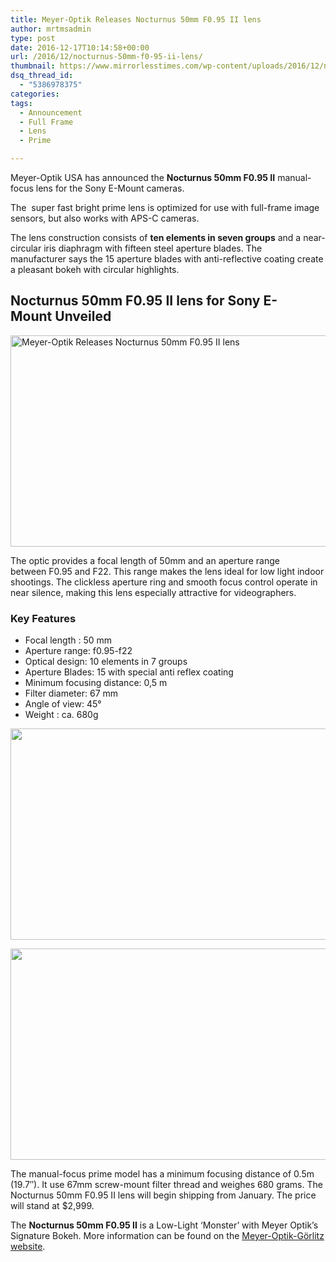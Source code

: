 ```yaml
---
title: Meyer-Optik Releases Nocturnus 50mm F0.95 II lens
author: mrtmsadmin
type: post
date: 2016-12-17T10:14:58+00:00
url: /2016/12/nocturnus-50mm-f0-95-ii-lens/
thumbnail: https://www.mirrorlesstimes.com/wp-content/uploads/2016/12/nocturnus-50-f0-95-ii.jpeg
dsq_thread_id:
  - "5386978375"
categories:
tags:
  - Announcement
  - Full Frame
  - Lens
  - Prime

---
```

Meyer-Optik USA has announced the **Nocturnus 50mm F0.95 II** manual-focus lens for the Sony E-Mount cameras.

The  super fast bright prime lens is optimized for use with full-frame image sensors, but also works with APS-C cameras.

The lens construction consists of **ten elements in seven groups** and a near-circular iris diaphragm with fifteen steel aperture blades. The manufacturer says the 15 aperture blades with anti-reflective coating create a pleasant bokeh with circular highlights.<!--more-->

## Nocturnus 50mm F0.95 II lens for Sony E-Mount Unveiled

[<img class="aligncenter wp-image-802 size-full" title="Meyer-Optik Releases Nocturnus 50mm F0.95 II lens" src="https://i0.wp.com/www.mirrorlesstimes.com/wp-content/uploads/2016/12/6760754705.jpg?resize=600%2C338&#038;ssl=1" alt="Meyer-Optik Releases Nocturnus 50mm F0.95 II lens" width="600" height="338" srcset="https://i0.wp.com/www.mirrorlesstimes.com/wp-content/uploads/2016/12/6760754705.jpg?w=1200&ssl=1 1200w, https://i0.wp.com/www.mirrorlesstimes.com/wp-content/uploads/2016/12/6760754705.jpg?resize=300%2C169&ssl=1 300w, https://i0.wp.com/www.mirrorlesstimes.com/wp-content/uploads/2016/12/6760754705.jpg?resize=768%2C432&ssl=1 768w, https://i0.wp.com/www.mirrorlesstimes.com/wp-content/uploads/2016/12/6760754705.jpg?resize=1024%2C576&ssl=1 1024w" sizes="(max-width: 600px) 100vw, 600px" data-recalc-dims="1" />][1]

The optic provides a focal length of 50mm and an aperture range between F0.95 and F22. This range makes the lens ideal for low light indoor shootings. The clickless aperture ring and smooth focus control operate in near silence, making this lens especially attractive for videographers.

### Key Features

  * Focal length : 50 mm
  * Aperture range: f0.95-f22
  * Optical design: 10 elements in 7 groups
  * Aperture Blades: 15 with special anti reflex coating
  * Minimum focusing distance: 0,5 m
  * Filter diameter: 67 mm
  * Angle of view: 45°
  * Weight : ca. 680g

[<img class="aligncenter size-full wp-image-800" src="https://i2.wp.com/www.mirrorlesstimes.com/wp-content/uploads/2016/12/6457012050.jpg?resize=600%2C338&#038;ssl=1" alt="" width="600" height="338" srcset="https://i2.wp.com/www.mirrorlesstimes.com/wp-content/uploads/2016/12/6457012050.jpg?w=1200&ssl=1 1200w, https://i2.wp.com/www.mirrorlesstimes.com/wp-content/uploads/2016/12/6457012050.jpg?resize=300%2C169&ssl=1 300w, https://i2.wp.com/www.mirrorlesstimes.com/wp-content/uploads/2016/12/6457012050.jpg?resize=768%2C432&ssl=1 768w, https://i2.wp.com/www.mirrorlesstimes.com/wp-content/uploads/2016/12/6457012050.jpg?resize=1024%2C576&ssl=1 1024w" sizes="(max-width: 600px) 100vw, 600px" data-recalc-dims="1" />][2]

[<img class="aligncenter size-full wp-image-801" src="https://i1.wp.com/www.mirrorlesstimes.com/wp-content/uploads/2016/12/2527904454.jpg?resize=600%2C338&#038;ssl=1" alt="" width="600" height="338" srcset="https://i1.wp.com/www.mirrorlesstimes.com/wp-content/uploads/2016/12/2527904454.jpg?w=1200&ssl=1 1200w, https://i1.wp.com/www.mirrorlesstimes.com/wp-content/uploads/2016/12/2527904454.jpg?resize=300%2C169&ssl=1 300w, https://i1.wp.com/www.mirrorlesstimes.com/wp-content/uploads/2016/12/2527904454.jpg?resize=768%2C432&ssl=1 768w, https://i1.wp.com/www.mirrorlesstimes.com/wp-content/uploads/2016/12/2527904454.jpg?resize=1024%2C576&ssl=1 1024w" sizes="(max-width: 600px) 100vw, 600px" data-recalc-dims="1" />][3]

The manual-focus prime model has a minimum focusing distance of 0.5m (19.7″). It use 67mm screw-mount filter thread and weighes 680 grams. The Nocturnus 50mm F0.95 II lens will begin shipping from January. The price will stand at $2,999.

The **Nocturnus 50mm F0.95 II** is a Low-Light ‘Monster’ with Meyer Optik’s Signature Bokeh. More information can be found on the <a href="https://www.meyer-optik-goerlitz.com/en/nocturnus-50-f0.95-ii" target="_blank">Meyer-Optik-Görlitz website</a>.

 [1]: https://i0.wp.com/www.mirrorlesstimes.com/wp-content/uploads/2016/12/6760754705.jpg?ssl=1
 [2]: https://i2.wp.com/www.mirrorlesstimes.com/wp-content/uploads/2016/12/6457012050.jpg?ssl=1
 [3]: https://i1.wp.com/www.mirrorlesstimes.com/wp-content/uploads/2016/12/2527904454.jpg?ssl=1